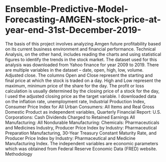 # Ensemble-Predictive-Model-Forecasting-AMGEN-stock-price-at-year-end-31st-December-2019-
The basis of this project involves analyzing Amgen future profitability based on its current business environment and financial performance. Technical Analysis, on the other hand, includes reading the charts and using statistical figures to identify the trends in the stock market. The dataset used for this analysis was downloaded from Yahoo finance for year 2009 to 2019. There are multiple variables in the dataset – date, open, high, low, volume. Adjusted close. The columns Open and Close represent the starting and final price at which the stock is traded on a day. High and Low represent the maximum, minimum price of the share for the day. The profit or loss calculation is usually determined by the closing price of a stock for the day, I used the adjusted closing price as the target variable. I downloaded data on the inflation rate, unemployment rate, Industrial Production Index, Consumer Price Index for All Urban Consumers: All Items and Real Gross Domestic Product as independent variables, Quarterly Financial Report: U.S. Corporations: Cash Dividends Charged to Retained Earnings All Manufacturing: All Nondurable Manufacturing: Chemicals: Pharmaceuticals and Medicines Industry, Producer Price Index by Industry: Pharmaceutical Preparation Manufacturing, 30-Year Treasury Constant Maturity Rate, and Producer Price Index by Industry: Pharmaceutical and Medicine Manufacturing Index.  The independent variables are economic parameters which was obtained from Federal Reserve Economic Data (FRED) website.  Methodology 
